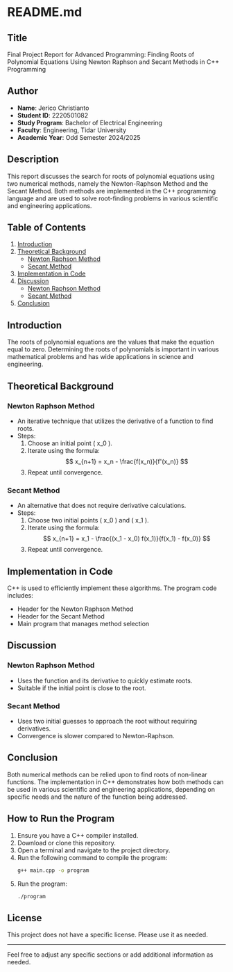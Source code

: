 # README.md

## Title
Final Project Report for Advanced Programming: Finding Roots of Polynomial Equations Using Newton Raphson and Secant Methods in C++ Programming

## Author
- **Name**: Jerico Christianto
- **Student ID**: 2220501082
- **Study Program**: Bachelor of Electrical Engineering
- **Faculty**: Engineering, Tidar University
- **Academic Year**: Odd Semester 2024/2025

## Description
This report discusses the search for roots of polynomial equations using two numerical methods, namely the Newton-Raphson Method and the Secant Method. Both methods are implemented in the C++ programming language and are used to solve root-finding problems in various scientific and engineering applications.

## Table of Contents
1. [Introduction](#introduction)
2. [Theoretical Background](#theoretical-background)
   - [Newton Raphson Method](#newton-raphson-method)
   - [Secant Method](#secant-method)
3. [Implementation in Code](#implementation-in-code)
4. [Discussion](#discussion)
   - [Newton Raphson Method](#newton-raphson-method-1)
   - [Secant Method](#secant-method-1)
5. [Conclusion](#conclusion)

## Introduction
The roots of polynomial equations are the values that make the equation equal to zero. Determining the roots of polynomials is important in various mathematical problems and has wide applications in science and engineering.

## Theoretical Background

### Newton Raphson Method
- An iterative technique that utilizes the derivative of a function to find roots.
- Steps:
  1. Choose an initial point \( x_0 \).
  2. Iterate using the formula:
     $$
     x_{n+1} = x_n - \frac{f(x_n)}{f'(x_n)}
     $$
  3. Repeat until convergence.

### Secant Method
- An alternative that does not require derivative calculations.
- Steps:
  1. Choose two initial points \( x_0 \) and \( x_1 \).
  2. Iterate using the formula:
     $$
     x_{n+1} = x_1 - \frac{(x_1 - x_0) f(x_1)}{f(x_1) - f(x_0)}
     $$
  3. Repeat until convergence.

## Implementation in Code
C++ is used to efficiently implement these algorithms. The program code includes:
- Header for the Newton Raphson Method
- Header for the Secant Method
- Main program that manages method selection

## Discussion

### Newton Raphson Method
- Uses the function and its derivative to quickly estimate roots.
- Suitable if the initial point is close to the root.

### Secant Method
- Uses two initial guesses to approach the root without requiring derivatives.
- Convergence is slower compared to Newton-Raphson.

## Conclusion
Both numerical methods can be relied upon to find roots of non-linear functions. The implementation in C++ demonstrates how both methods can be used in various scientific and engineering applications, depending on specific needs and the nature of the function being addressed.

## How to Run the Program
1. Ensure you have a C++ compiler installed.
2. Download or clone this repository.
3. Open a terminal and navigate to the project directory.
4. Run the following command to compile the program:
   ```bash
   g++ main.cpp -o program
   ```
5. Run the program:
   ```bash
   ./program
   ```

## License
This project does not have a specific license. Please use it as needed.

---

Feel free to adjust any specific sections or add additional information as needed.
